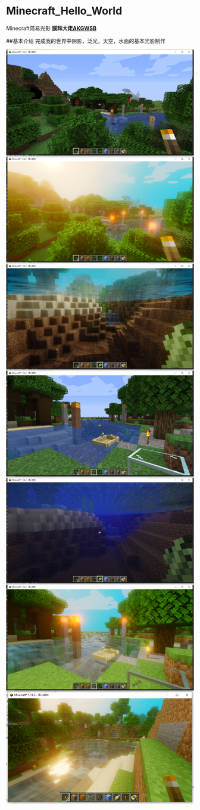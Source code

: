 # Minecraft_Hello_World
Minecraft简易光影
**膜拜大佬[AKGWSB](https://github.com/AKGWSB/Hello-Minecraft-Shaders)**



##基本介绍
完成我的世界中阴影，泛光，天空，水面的基本光影制作

![image](https://github.com/quan224/Minecraft_Hello_World/blob/main/image/1.png)
![image](https://github.com/quan224/Minecraft_Hello_World/blob/main/image/2.png)
![image](https://github.com/quan224/Minecraft_Hello_World/blob/main/image/3.png)
![image](https://github.com/quan224/Minecraft_Hello_World/blob/main/image/4.png)
![image](https://github.com/quan224/Minecraft_Hello_World/blob/main/image/5.png)
![image](https://github.com/quan224/Minecraft_Hello_World/blob/main/image/6.png)
![image](https://github.com/quan224/Minecraft_Hello_World/blob/main/image/7.png)
